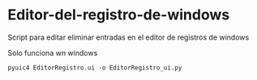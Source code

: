﻿# Editor-del-registro-de-windows
Script para editar eliminar entradas en el editor de registros de windows


Solo funciona wn windows



`pyuic4 EditorRegistro.ui -o EditorRegistro_ui.py`
